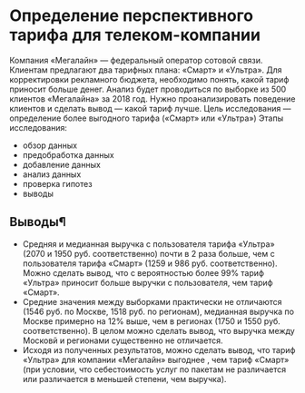 # Определение перспективного тарифа для телеком-компании
Компания «Мегалайн» — федеральный оператор сотовой связи. Клиентам предлагают два тарифных плана: «Смарт» и «Ультра». Для корректировки рекламного бюджета, необходимо понять, какой тариф приносит больше денег. Анализ будет проводиться по выборке из 500 клиентов «Мегалайна» за 2018 год. Нужно проанализировать поведение клиентов и сделать вывод — какой тариф лучше.
Цель исследования — определение более выгодного тарифа («Смарт» или «Ультра»)
Этапы исследования:
- обзор данных
- предобработка данных
- добавление данных
- анализ данных
- проверка гипотез
- выводы

## Выводы¶

- Средняя и медианная выручка с пользователя тарифа «Ультра» (2070 и 1950 руб. соответственно) почти в 2 раза больше, чем с пользователя тарифа «Смарт» (1259 и 986 руб. соответственно). Можно сделать вывод, что с вероятностью более 99% тариф «Ультра» приносит больше выручки с пользователя, чем тариф «Смарт».
- Средние значения между выборками практически не отличаются (1546 руб. по Москве, 1518 руб. по регионам), медианная выручка по Москве примерно на 12% выше, чем в регионах (1750 и 1550 руб. соответственно). В целом можно сделать вывод, что выручка между Московй и регионами существенно не отличается.
- Исходя из полученных результатов, можно сделать вывод, что тариф «Ультра» для компании «Мегалайн» выгоднее , чем тариф «Смарт» (при условии, что себестоимость услуг по пакетам не различается или различается в меньшей степени, чем выручка).
